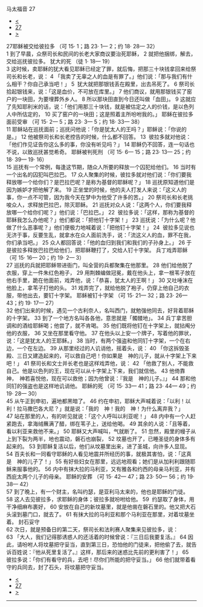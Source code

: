 ﻿





 马太福音 27




* [<](bible/MAT26.md)
* [27](bible/MAT.md)
* [>](bible/MAT28.md)



 
27耶稣被交给彼拉多 （可
15·
1；路
23·
1—
2；约
18·
28—
32）  
1 到了早晨，众祭司长和民间的长老大家商议要治死耶稣， 
2 就把他捆绑，解去，交给巡抚彼拉多。 犹大的死 （徒
1·
18—
19）  
3 这时候，卖耶稣的犹大看见耶稣已经定了罪，就后悔，把那三十块钱拿回来给祭司长和长老，说： 
4 「我卖了无辜之人的血是有罪了。」他们说：「那与我们有什么相干？你自己承当吧！」 
5  犹大就把那银钱丢在殿里，出去吊死了。 
6 祭司长拾起银钱来，说：「这是血价，不可放在库里。」 
7 他们商议，就用那银钱买了窑户的一块田，为要埋葬外乡人。 
8 所以那块田直到今日还叫做「血田」。 
9 这就应了先知耶利米的话，说：「他们用那三十块钱，就是被估定之人的价钱，是以色列人中所估定的， 
10 买了窑户的一块田；这是照着主所吩咐我的。」 耶稣在彼拉多面前受审 （可
15·
2—
5；路
23·
3—
5；约
18·
33—
38）  
11 耶稣站在巡抚面前；巡抚问他说：「你是犹太人的王吗？」耶稣说：「你说的是。」 
12 他被祭司长和长老控告的时候，什么都不回答。 
13  彼拉多就对他说：「他们作见证告你这么多的事，你没有听见吗？」 
14 耶稣仍不回答，连一句话也不说，以致巡抚甚觉希奇。 耶稣被判死刑 （可
15·
6—
15；路
23·
13—
25；约
18·
39—
19·
16）  
15 巡抚有一个常例，每逢这节期，随众人所要的释放一个囚犯给他们。 
16 当时有一个出名的囚犯叫巴拉巴。 
17 众人聚集的时候，彼拉多就对他们说：「你们要我释放哪一个给你们？是巴拉巴呢？是称为基督的耶稣呢？」 
18 巡抚原知道他们是因为嫉妒才把他解了来。 
19 正坐堂的时候，他的夫人打发人来说：「这义人的事，你一点不可管，因为我今天在梦中为他受了许多的苦。」 
20 祭司长和长老挑唆众人，求释放巴拉巴，除灭耶稣。 
21 巡抚对众人说：「这两个人，你们要我释放哪一个给你们呢？」他们说：「巴拉巴。」 
22  彼拉多说：「这样，那称为基督的耶稣我怎么办他呢？」他们都说：「把他钉十字架！」 
23 巡抚说：「为什么呢？他做了什么恶事呢？」他们便极力地喊着说：「把他钉十字架！」 
24  彼拉多见说也无济于事，反要生乱，就拿水在众人面前洗手，说：「流这义人的血，罪不在我，你们承当吧。」 
25 众人都回答说：「他的血归到我们和我们的子孙身上。」 
26 于是彼拉多释放巴拉巴给他们，把耶稣鞭打了，交给人钉十字架。 兵丁戏弄耶稣 （可
15·
16—
20；约
19·
2—
3）  
27 巡抚的兵就把耶稣带进衙门，叫全营的兵都聚集在他那里。 
28 他们给他脱了衣服，穿上一件朱红色袍子， 
29 用荆棘编做冠冕，戴在他头上，拿一根苇子放在他右手里，跪在他面前，戏弄他，说：「恭喜，犹太人的王啊！」 
30 又吐唾沫在他脸上，拿苇子打他的头。 
31 戏弄完了，就给他脱了袍子，仍穿上他自己的衣服，带他出去，要钉十字架。 耶稣被钉十字架 （可
15·
21—
32；路
23·
26—
43；约
19·
17—
27）  
32 他们出来的时候，遇见一个古利奈人，名叫西门，就勉强他同去，好背着耶稣的十字架。 
33 到了一个地方名叫各各他，意思就是「髑髅地」。 
34 兵丁拿苦胆调和的酒给耶稣喝；他尝了，就不肯喝。 
35 他们既将他钉在十字架上，就拈阄分他的衣服， 
36 又坐在那里看守他。 
37 在他头以上安一个牌子，写着他的罪状，说：「这是犹太人的王耶稣。」 
38 当时，有两个强盗和他同钉十字架，一个在右边，一个在左边。 
39 从那里经过的人讥诮他，摇着头，说： 
40 「你这拆毁圣殿、三日又建造起来的，可以救自己吧！你如果是　神的儿子，就从十字架上下来吧！」 
41 祭司长和文士并长老也是这样戏弄他，说： 
42 「他救了别人，不能救自己。他是以色列的王，现在可以从十字架上下来，我们就信他。 
43 他倚靠　神，　神若喜悦他，现在可以救他；因为他曾说：『我是　神的儿子。』」 
44 那和他同钉的强盗也是这样地讥诮他。 耶稣的死 （可
15·
33—
41；路
23·
44—
49；约
19·
28—
30）  
45 从午正到申初，遍地都黑暗了。 
46 约在申初，耶稣大声喊着说：「以利！以利！拉马撒巴各大尼？」就是说：「我的　神！我的　神！为什么离弃我？」 
47 站在那里的人，有的听见就说：「这个人呼叫以利亚呢！」 
48 内中有一个人赶紧跑去，拿海绒蘸满了醋，绑在苇子上，送给他喝。 
49 其余的人说：「且等着，看以利亚来救他不来。」 
50 耶稣又大声喊叫，气就断了。 
51 忽然，殿里的幔子从上到下裂为两半，地也震动，磐石也崩裂， 
52 坟墓也开了，已睡圣徒的身体多有起来的。 
53 到耶稣复活以后，他们从坟墓里出来，进了圣城，向许多人显现。 
54 百夫长和一同看守耶稣的人看见地震并所经历的事，就极其害怕，说：「这真是　神的儿子了！」 
55 有好些妇女在那里，远远地观看；她们是从加利利跟随耶稣来服事他的。 
56 内中有抹大拉的马利亚，又有雅各和约西的母亲马利亚，并有西庇太两个儿子的母亲。 耶稣的安葬 （可
15·
42—
47；路
23·
50—
56；约
19·
38—
42）  
57 到了晚上，有一个财主，名叫约瑟，是亚利马太来的，他也是耶稣的门徒。 
58 这人去见彼拉多，求耶稣的身体；彼拉多就吩咐给他。 
59  约瑟取了身体，用干净细麻布裹好， 
60 安放在自己的新坟墓里，就是他凿在磐石里的。他又把大石头滚到墓门口，就去了。 
61 有抹大拉的马利亚和那个马利亚在那里，对着坟墓坐着。 封石妥守  
62 次日，就是预备日的第二天，祭司长和法利赛人聚集来见彼拉多，说： 
63 「大人，我们记得那诱惑人的还活着的时候曾说：『三日后我要复活。』 
64 因此，请吩咐人将坟墓把守妥当，直到第三日，恐怕他的门徒来，把他偷了去，就告诉百姓说：『他从死里复活了。』这样，那后来的迷惑比先前的更利害了！」 
65  彼拉多说：「你们有看守的兵，去吧！尽你们所能的把守妥当。」 
66 他们就带着看守的兵同去，封了石头，将坟墓把守妥当。 
* [<](bible/MAT26.md)
* [27](bible/MAT.md)
* [>](bible/MAT28.md)





---









